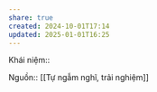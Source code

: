 ```yaml
---
share: true
created: 2024-10-01T17:14
updated: 2025-01-01T16:25
---
```

Khái niệm:: 

Nguồn:: [[Tự ngẫm nghĩ, trải nghiệm]]
